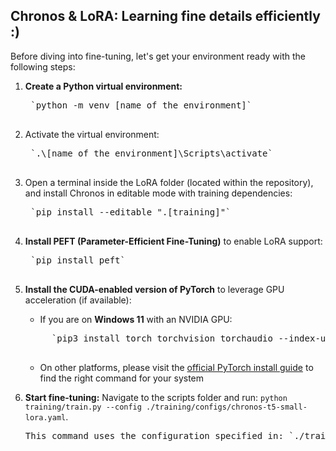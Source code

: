## Chronos & LoRA: Learning fine details efficiently :)
Before diving into fine-tuning, let's get your environment ready with the following steps:
1. **Create a Python virtual environment:**
    <pre>
    `python -m venv [name of the environment]`
    </pre>

2. Activate the virtual environment:
    <pre>
    `.\[name of the environment]\Scripts\activate`
    </pre>
3. Open a terminal inside the LoRA folder (located within the repository), and install Chronos in editable mode with training dependencies:
    <pre>
    `pip install --editable ".[training]"`
    </pre>
4. **Install PEFT (Parameter-Efficient Fine-Tuning)** to enable LoRA support: 
    <pre>
    `pip install peft`
    </pre>
5. **Install the CUDA-enabled version of PyTorch** to leverage GPU acceleration (if available): 
    - If you are on **Windows 11** with an NVIDIA GPU: 
    <pre>
        `pip3 install torch torchvision torchaudio --index-url https://download.pytorch.org/whl/cu128`
    </pre>
    - On other platforms, please visit the [official PyTorch install guide](https://pytorch.org/get-started/locally/) to find the right command for your system
6. **Start fine-tuning:** Navigate to the scripts folder and run:
`python training/train.py --config ./training/configs/chronos-t5-small-lora.yaml`.
    <pre>
   This command uses the configuration specified in: `./training/configs/chronos-t5-small-lora.yaml`
    </pre>